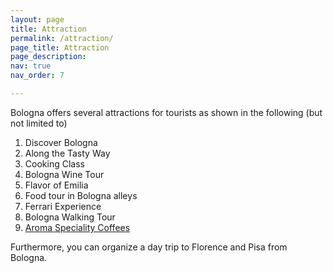 ```yaml
---
layout: page
title: Attraction
permalink: /attraction/
page_title: Attraction
page_description:
nav: true
nav_order: 7

---
```


Bologna offers several attractions for tourists as shown in the following (but not limited to)

1. Discover Bologna
2. Along the Tasty Way
3. Cooking Class
4. Bologna Wine Tour
5. Flavor of Emilia
6. Food tour in Bologna alleys
7. Ferrari Experience
8. Bologna Walking Tour
9. [Aroma Speciality Coffees](https://www.ilpiaceredelcaffe.it/thebaristareferencebook)

Furthermore, you can organize a day trip to Florence and Pisa from Bologna.


